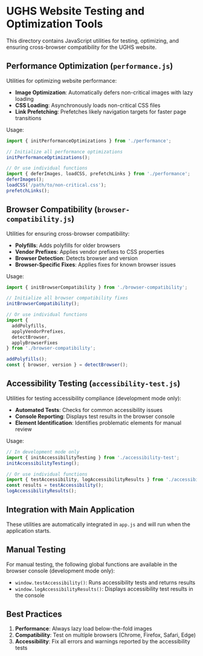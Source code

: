 # UGHS Website Testing and Optimization Tools

This directory contains JavaScript utilities for testing, optimizing, and ensuring cross-browser compatibility for the UGHS website.

## Performance Optimization (`performance.js`)

Utilities for optimizing website performance:

- **Image Optimization**: Automatically defers non-critical images with lazy loading
- **CSS Loading**: Asynchronously loads non-critical CSS files
- **Link Prefetching**: Prefetches likely navigation targets for faster page transitions

Usage:

```js
import { initPerformanceOptimizations } from './performance';

// Initialize all performance optimizations
initPerformanceOptimizations();

// Or use individual functions
import { deferImages, loadCSS, prefetchLinks } from './performance';
deferImages();
loadCSS('/path/to/non-critical.css');
prefetchLinks();
```

## Browser Compatibility (`browser-compatibility.js`)

Utilities for ensuring cross-browser compatibility:

- **Polyfills**: Adds polyfills for older browsers
- **Vendor Prefixes**: Applies vendor prefixes to CSS properties
- **Browser Detection**: Detects browser and version
- **Browser-Specific Fixes**: Applies fixes for known browser issues

Usage:

```js
import { initBrowserCompatibility } from './browser-compatibility';

// Initialize all browser compatibility fixes
initBrowserCompatibility();

// Or use individual functions
import { 
  addPolyfills, 
  applyVendorPrefixes, 
  detectBrowser, 
  applyBrowserFixes 
} from './browser-compatibility';

addPolyfills();
const { browser, version } = detectBrowser();
```

## Accessibility Testing (`accessibility-test.js`)

Utilities for testing accessibility compliance (development mode only):

- **Automated Tests**: Checks for common accessibility issues
- **Console Reporting**: Displays test results in the browser console
- **Element Identification**: Identifies problematic elements for manual review

Usage:

```js
// In development mode only
import { initAccessibilityTesting } from './accessibility-test';
initAccessibilityTesting();

// Or use individual functions
import { testAccessibility, logAccessibilityResults } from './accessibility-test';
const results = testAccessibility();
logAccessibilityResults();
```

## Integration with Main Application

These utilities are automatically integrated in `app.js` and will run when the application starts.

## Manual Testing

For manual testing, the following global functions are available in the browser console (development mode only):

- `window.testAccessibility()`: Runs accessibility tests and returns results
- `window.logAccessibilityResults()`: Displays accessibility test results in the console

## Best Practices

1. **Performance**: Always lazy load below-the-fold images
2. **Compatibility**: Test on multiple browsers (Chrome, Firefox, Safari, Edge)
3. **Accessibility**: Fix all errors and warnings reported by the accessibility tests 